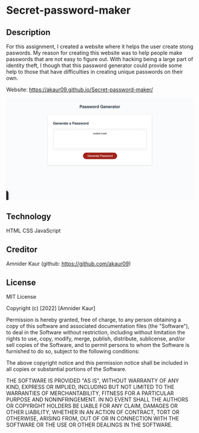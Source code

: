 # Secret-password-maker

## Description
For this assignment, I created a website where it helps the user create stong paswords. My reason for creating this website was to help people make passwords that are not easy to figure out. With hacking being a large part of identity theft, I though that this password generator could provide some help to those that have difficulties in creating unique passwords on their own. 

Website:
https://akaur09.github.io/Secret-password-maker/ 

![Alt img](./password.png)
## Technology
HTML
CSS
JavaScript

## Creditor
Amnider Kaur (github: https://github.com/akaur09)
## License

MIT License

Copyright (c) [2022] [Amnider Kaur]

Permission is hereby granted, free of charge, to any person obtaining a copy of this software and associated documentation files (the "Software"), to deal in the Software without restriction, including without limitation the rights to use, copy, modify, merge, publish, distribute, sublicense, and/or sell copies of the Software, and to permit persons to whom the Software is furnished to do so, subject to the following conditions:

The above copyright notice and this permission notice shall be included in all copies or substantial portions of the Software.

THE SOFTWARE IS PROVIDED "AS IS", WITHOUT WARRANTY OF ANY KIND, EXPRESS OR IMPLIED, INCLUDING BUT NOT LIMITED TO THE WARRANTIES OF MERCHANTABILITY, FITNESS FOR A PARTICULAR PURPOSE AND NONINFRINGEMENT. IN NO EVENT SHALL THE AUTHORS OR COPYRIGHT HOLDERS BE LIABLE FOR ANY CLAIM, DAMAGES OR OTHER LIABILITY, WHETHER IN AN ACTION OF CONTRACT, TORT OR OTHERWISE, ARISING FROM, OUT OF OR IN CONNECTION WITH THE SOFTWARE OR THE USE OR OTHER DEALINGS IN THE SOFTWARE.
